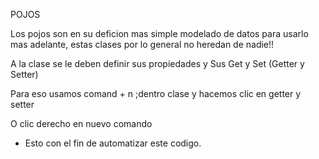 POJOS

Los pojos son en su deficion mas simple modelado de datos para usarlo mas adelante, estas clases
por lo general no heredan de nadie!! 

A la clase se le deben definir sus propiedades y Sus Get y Set (Getter y Setter)

Para eso usamos comand + n ;dentro clase y hacemos clic en getter y setter

O clic derecho en nuevo comando

* Esto con el fin de automatizar este codigo.